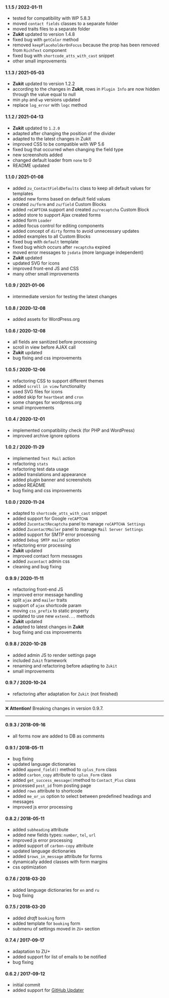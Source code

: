 #### 1.1.5 / 2022-01-11
* tested for compatibility with WP 5.8.3
* moved `contact fields` classes to a separate folder
* moved traits files to a separate folder
* __Zukit__ updated to version 1.4.8
* fixed bug with `getColor` method
* removed `keepPlaceholderOnFocus` because the prop has been removed from `RichText` component
* fixed bug with `shortcode_atts_with_cast` snippet
* other small improvements

#### 1.1.3 / 2021-05-03
* __Zukit__ updated to version 1.2.2
* according to the changes in __Zukit__, rows in `Plugin Info` are now hidden through the value equal to null
* min `php` and `wp` versions updated
* replace `log_error` with `logc` method

#### 1.1.2 / 2021-04-13
* __Zukit__ updated to `1.2.0`
* adapted after changing the position of the divider
* adapted to the latest changes in Zukit
* improved CSS to be compatible with WP 5.6
* fixed bug that occurred when changing the field type
* new screenshots added
* changed default loader from `none` to 0
* README updated

#### 1.1.0 / 2021-01-08
* added `zu_ContactFieldDefaults` class to keep all default values for templates
* added new forms based on default field values
* created `zu/form` and `zu/field` Сustom Blocks
* added `reCAPTCHA` support and created `zu/recaptcha` Custom Block
* added store to support Ajax created forms
* added form `Loader`
* added focus control for editing components
* added concept of `dirty` forms to avoid unnecessary updates
* added examples to all Custom Blocks
* fixed bug with `default` template
* fixed bug which occurs after `recaptcha` expired
* moved error messages to `jsdata` (more language independent)
* __Zukit__ updated
* updated SVG for icons
* improved front-end JS and CSS
* many other small improvements

#### 1.0.9 / 2021-01-06
* intermediate version for testing the latest changes

#### 1.0.8 / 2020-12-08
* added assets for WordPress.org

#### 1.0.6 / 2020-12-08
* all fields are sanitized before processing
* scroll in view before AJAX call
* __Zukit__ updated
* bug fixing and css improvements

#### 1.0.5 / 2020-12-06
* refactoring CSS to support different themes
* added `scroll in view` functionality
* used SVG files for icons
* added skip for `heartbeat` and `cron`
* some changes for wordpress.org
* small improvements

#### 1.0.4 / 2020-12-01
* implemented compatibility check (for PHP and WordPress)
* improved archive ignore options

#### 1.0.2 / 2020-11-29
* implemented `Test Mail` action
* refactoring `stats`
* refactoring test data usage
* added translations and appearance
* added plugin banner and screenshots
* added README
* bug fixing and css improvements

#### 1.0.0 / 2020-11-24
* adapted to `shortcode_atts_with_cast` snippet
* added support for Google `reCAPTCHA`
* added `ZucontactRecaptcha` panel to manage `reCAPTCHA Settings`
* added `ZucontactMailer` panel to manage `Mail Server Settings`
* added support for SMTP error processing
* added `Debug SMTP mailer` option
* refactoring error processing
* __Zukit__ updated
* improved contact form messages
* added `zucontact` admin css
* cleaning and bug fixing

#### 0.9.9 / 2020-11-11
* refactoring front-end JS
* improved error message handling
* split `ajax` and `mailer` traits
* support of `ajax` shortcode param
* moving `css_prefix` to static property
* updated to use new `extend...` methods
* __Zukit__ updated
* adapted to latest changes in __Zukit__
* bug fixing and css improvements

#### 0.9.8 / 2020-10-28
* added admin JS to render settings page
* included `Zukit` framework
* renaming and refactoring before adapting to `Zukit`
* small improvements

#### 0.9.7 / 2020-10-24
* refactoring after adaptation for `Zukit` (not finished)

---

&#x274C;  __Attention!__ Breaking changes in version 0.9.7.

---

#### 0.9.3 / 2018-09-16
* all forms now are added to DB as comments

#### 0.9.1 / 2018-05-11
* bug fixing
* updated language dictionaries
* added `append_field()` method to `cplus_Form` class
* added `carbon_copy` attribute to `cplus_Form` class
* added `get_success_message()`method to `Contact_Plus` class
* processed `post_id` from posting page
* added `rows` attribute to shortcode
* added `me_or_us` option to select between predefined headings and messages
* improved  js error processing

#### 0.8.2 / 2018-05-11
* added `subheading` attribute
* added new fields types: `number`, `tel`, `url`
* improved  js error processing
* added support of `carbon-copy` attribute
* updated language dictionaries
* added `$rows_in_message` attribute for forms
* dynamically added classes with form margins
* css optimization

#### 0.7.6 / 2018-03-20
* added language dictionaries for `en` and `ru`
* bug fixing

#### 0.7.5 / 2018-03-20
* added _draft_ `booking` form
* added template for `booking` form
* submenu of settings moved in `ZU+` section

#### 0.7.4 / 2017-09-17
* adaptation to ZU+
* added support for list of emails to be notified
* bug fixing

#### 0.6.2 / 2017-09-12
* initial commit
* added support for [GitHub Updater](https://github.com/afragen/github-updater/)
